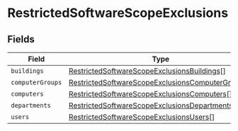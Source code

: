 # RestrictedSoftwareScopeExclusions


## Fields

| Field                                                                                                                       | Type                                                                                                                        | Required                                                                                                                    | Description                                                                                                                 |
| --------------------------------------------------------------------------------------------------------------------------- | --------------------------------------------------------------------------------------------------------------------------- | --------------------------------------------------------------------------------------------------------------------------- | --------------------------------------------------------------------------------------------------------------------------- |
| `buildings`                                                                                                                 | [RestrictedSoftwareScopeExclusionsBuildings](../../models/shared/restrictedsoftwarescopeexclusionsbuildings.md)[]           | :heavy_minus_sign:                                                                                                          | N/A                                                                                                                         |
| `computerGroups`                                                                                                            | [RestrictedSoftwareScopeExclusionsComputerGroups](../../models/shared/restrictedsoftwarescopeexclusionscomputergroups.md)[] | :heavy_minus_sign:                                                                                                          | N/A                                                                                                                         |
| `computers`                                                                                                                 | [RestrictedSoftwareScopeExclusionsComputers](../../models/shared/restrictedsoftwarescopeexclusionscomputers.md)[]           | :heavy_minus_sign:                                                                                                          | N/A                                                                                                                         |
| `departments`                                                                                                               | [RestrictedSoftwareScopeExclusionsDepartments](../../models/shared/restrictedsoftwarescopeexclusionsdepartments.md)[]       | :heavy_minus_sign:                                                                                                          | N/A                                                                                                                         |
| `users`                                                                                                                     | [RestrictedSoftwareScopeExclusionsUsers](../../models/shared/restrictedsoftwarescopeexclusionsusers.md)[]                   | :heavy_minus_sign:                                                                                                          | N/A                                                                                                                         |